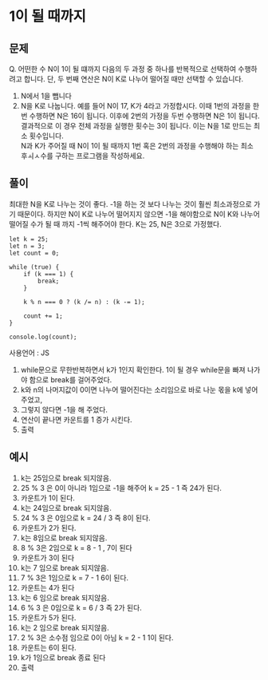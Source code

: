 # 1이 될 때까지

## 문제

Q. 어떤한 수 N이 1이 될 떄까지 다음의 두 과정 중 하나를 반복적으로 선택하여 수행하려고 합니다. 단, 두 번째 연산은 N이 K로 나누어 떨어질 때만 선택할 수 있습니다.

1. N에서 1을 뺍니다
2. N을 K로 나눕니다.
   예를 들어 N이 17, K가 4라고 가정합시다. 이때 1번의 과정을 한 번 수행하면 N은 16이 됩니다. 이후에 2번의 가정을 두번 수행하면 N은 1이 됩니다. 결과적으로 이 경우 전체 과정을 실행한 횟수는 3이 됩니다. 이는 N을 1로 만드는 최소 횟수입니다.  
   N과 K가 주어질 때 N이 1이 될 때까지 1번 혹은 2번의 과정을 수행해야 하는 최소 후ㅚㅅ수를 구하는 프로그램을 작성하세요.

## 풀이

최대한 N을 K로 나누는 것이 좋다. -1을 하는 것 보다 나누는 것이 훨씬 최소과정으로 가기 때문이다. 하지만 N이 K로 나누어 떨어지지 않으면 -1을 해야함으로 N이 K와 나누어 떨어질 수가 될 때 까지 -1씩 해주어야 한다. K는 25, N은 3으로 가정했다.

```
let k = 25;
let n = 3;
let count = 0;

while (true) {
    if (k === 1) {
        break;
    }

    k % n === 0 ? (k /= n) : (k -= 1);

    count += 1;
}

console.log(count);
```

사용언어 : JS

1. while문으로 무한반복하면서 k가 1인지 확인한다. 1이 될 경우 while문을 빠져 나가야 함으로 break를 걸어주었다.
2. k와 n의 나머지값이 0이면 나누어 떨어진다는 소리임으로 바로 나눈 몫을 k에 넣어주었고,
3. 그렇지 않다면 -1을 해 주었다.
4. 연산이 끝나면 카운트를 1 증가 시킨다.
5. 출력

## 예시

1. k는 25임으로 break 되지않음.
2. 25 % 3 은 0이 아니라 1임으로 -1을 해주어 k = 25 - 1 즉 24가 된다.
3. 카운트가 1이 된다.
4. k는 24임으로 break 되지않음.
5. 24 % 3 은 0임으로 k = 24 / 3 즉 8이 된다.
6. 카운트가 2가 된다.
7. k는 8임으로 break 되지않음.
8. 8 % 3은 2임으로 k = 8 - 1 , 7이 된다
9. 카운트가 3이 된다
10. k는 7 임으로 break 되지않음.
11. 7 % 3은 1임으로 k = 7 - 1 6이 된다.
12. 카운트는 4가 된다
13. k는 6 임으로 break 되지않음.
14. 6 % 3 은 0임으로 k = 6 / 3 즉 2가 된다.
15. 카운트가 5가 된다.
16. k는 2 임으로 break 되지않음.
17. 2 % 3은 소수점 임으로 0이 아님 k = 2 - 1 1이 된다.
18. 카운트는 6이 된다.
19. k가 1임으로 break 종료 된다
20. 출력
